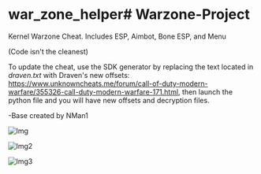 # war_zone_helper# Warzone-Project
Kernel Warzone Cheat. Includes ESP, Aimbot, Bone ESP, and Menu

(Code isn't the cleanest)

To update the cheat, use the SDK generator by replacing the text located in *draven.txt* with Draven's new offsets: https://www.unknowncheats.me/forum/call-of-duty-modern-warfare/355326-call-duty-modern-warfare-171.html, then launch the python file and you will have new offsets and decryption files.

-Base created by NMan1

![Img](https://media.discordapp.net/attachments/618950781281763371/885708207543169114/unknown.png?width=1202&height=676)

![Img2](https://media.discordapp.net/attachments/865075371912855592/885370857273299025/image0.png?width=1202&height=676)

![Img3](https://media.discordapp.net/attachments/814290657023098880/899401757388578857/unknown.png?width=1055&height=676)
